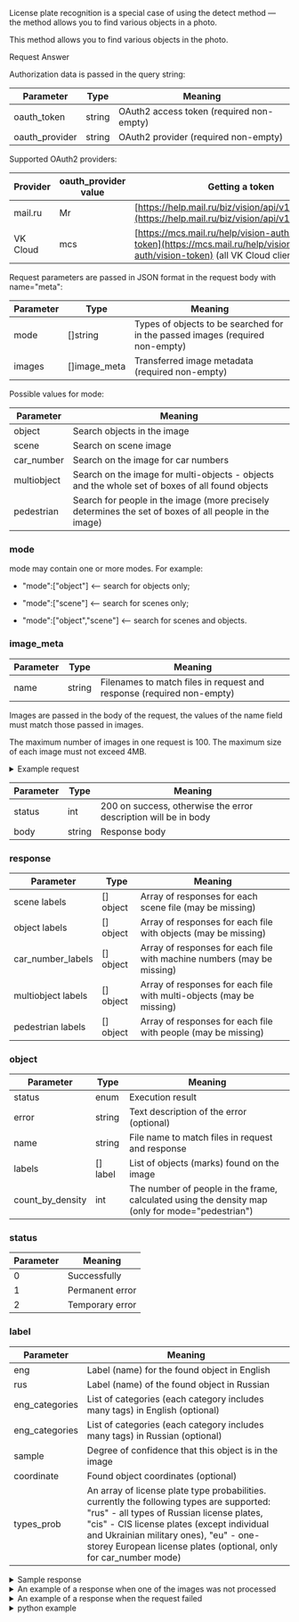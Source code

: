 License plate recognition is a special case of using the detect method — the method allows you to find various objects in a photo.

This method allows you to find various objects in the photo.

<tabs>
<tablist>
<tab>Request</tab>
<tab>Answer</tab>
</tablist>
<tabpanel>

Authorization data is passed in the query string:

| Parameter | Type | Meaning |
| ------------- | ------- | ---------------------------------------- |
| oauth_token | string | OAuth2 access token (required non-empty) |
| oauth_provider | string | OAuth2 provider (required non-empty) |

Supported OAuth2 providers:

| Provider | oauth_provider value | Getting a token |
| ---------- | ---------------------- | ------------------------------------ |
| mail.ru | Mr | [https://help.mail.ru/biz/vision/api/v1/oauth_token](https://help.mail.ru/biz/vision/api/v1/oauth_token) |
| VK Cloud | mcs | [https://mcs.mail.ru/help/vision-auth/vision-token](https://mcs.mail.ru/help/vision-auth/vision-token) (all VK Cloud clients) |

Request parameters are passed in JSON format in the request body with name="meta":

| Parameter | Type | Meaning |
| ------------ | ------------ | --------------------- |
| mode | []string | Types of objects to be searched for in the passed images (required non-empty) |
| images | []image_meta | Transferred image metadata (required non-empty) |

Possible values ​​for mode:

| Parameter | Meaning |
|-------------|-------------------------------------------|
| object | Search objects in the image |
| scene | Search on scene image |
| car_number | Search on the image for car numbers |
| multiobject | Search on the image for multi-objects - objects and the whole set of boxes of all found objects |
| pedestrian | Search for people in the image (more precisely determines the set of boxes of all people in the image) |

### mode

mode may contain one or more modes. For example:

- "mode":["object"] <-- search for objects only;

- "mode":["scene"] <-- search for scenes only;

- "mode":["object","scene"] <-- search for scenes and objects.

### image_meta

| Parameter | Type | Meaning |
| -------- | ------- | ------------------------------ |
| name | string | Filenames to match files in request and response (required non-empty) |

Images are passed in the body of the request, the values ​​of the name field must match those passed in images.

The maximum number of images in one request is 100. The maximum size of each image must not exceed 4MB.

<details>
  <summary markdown="span">Example request</summary>

```
POST /api/v1/objects/detect?oauth_provider=mr&oauth_token=123 HTTP/1.1

Content-Type: multipart/form-data; boundary=----WebKitFormBoundaryfCqTBHeLZlsicvMp

------WebKitFormBoundaryfCqTBHeLZlsicvMp
Content-Disposition: form-data; name="file_0"; filename=""
Content-Type: image/jpeg

000000000000000000000000000
000000000000000000000000000
000000000000000000000000000
------WebKitFormBoundaryfCqTBHeLZlsicvMp
Content-Disposition: form-data; name="file_1"; filename=""
Content-Type: image/jpeg

111111111111111111111111111
111111111111111111111111111
111111111111111111111111111
------WebKitFormBoundaryfCqTBHeLZlsicvMp
Content-Disposition: form-data; name="meta"

{"mode":["object","scene","car_number"],"images":[{"name":"file_0"},{"name":"file_1"}]}
------WebKitFormBoundaryfCqTBHeLZlsicvMp--
```
</details>

</tabpanel>
<tabpanel>

| Parameter | Type | Meaning |
| ------------ | ------- | ------------------------------------------------------- |
| status | int | 200 on success, otherwise the error description will be in body |
| body | string | Response body |

### response

| Parameter | Type | Meaning |
| ------------------ | -------- | ---------------------- |
| scene labels | [] object | Array of responses for each scene file (may be missing) |
| object labels | [] object | Array of responses for each file with objects (may be missing) |
| car_number_labels | [] object | Array of responses for each file with machine numbers (may be missing) |
| multiobject labels | [] object | Array of responses for each file with multi-objects (may be missing) |
| pedestrian labels | [] object | Array of responses for each file with people (may be missing) |

### object

| Parameter | Type | Meaning |
| ---------| -------- | ----------------------------------------------------- |
| status | enum | Execution result |
| error | string | Text description of the error (optional) |
| name | string | File name to match files in request and response |
| labels | [] label | List of objects (marks) found on the image |
| count_by_density | int | The number of people in the frame, calculated using the density map (only for mode="pedestrian") |

### status

| Parameter | Meaning |
| ------------ | -------------------- |
| 0 | Successfully |
| 1 | Permanent error |
| 2 | Temporary error |

### label

| Parameter | Meaning |
| ------------- | ------------------------------------------------------------------------ |
| eng | Label (name) for the found object in English |
| rus | Label (name) of the found object in Russian |
| eng_categories | List of categories (each category includes many tags) in English (optional) |
| eng_categories | List of categories (each category includes many tags) in Russian (optional) |
| sample | Degree of confidence that this object is in the image |
| coordinate | Found object coordinates (optional) |
| types_prob | An array of license plate type probabilities. currently the following types are supported: "rus" - all types of Russian license plates, "cis" - CIS license plates (except individual and Ukrainian military ones), "eu" - one-storey European license plates (optional, only for car_number mode) |

<details>
  <summary markdown="span">Sample response</summary>

```json
{
"status":200,
body:
{
"object labels":[
{
status:0,
"name":"file_0",
labels:[
{
"eng":"Person",
"rus":"Man",
"eng_categories":[],
"eng_categories":[],
"prob":0.6542,
"coord":[0,63,518,656]
},
{
"eng":"Face",
"rus":"Face",
"eng_categories":[],
"eng_categories":[],
"prob":0.6841,
"coord":[0,63,518,571]
}
]
}
],
"scene_labels":[
{
"name":"file_0",
status:0,
labels:[
{
"eng":"Beauty Salon",
"eng":"Beauty salon",
"eng_categories":[],
"eng_categories":[],
"prob":0.3457
},
{
"eng":"Stage",
"rus":"Scene",
"eng_categories":["Concerts"],
"eng_categories":["Concerts"],
"prob":0.2651
}
]
}
],
"car_number_labels":[
{
"name":"file_0",
status:0,
labels:[
{
"eng":"C606KY777",
"rus":"S606KU777",
"prob":0.9996,
"coord":[250,281,334,302],
"types_prob":[
{
"type":"en",
"prob":0.9820
},
{
"type":"cis",
"prob":0.9367
},
{
"type":"eu",
"test":0.0026
}
]
},
{
"eng":"T820YO98",
"rus":"T820UO98",
"prob":0.4563,
"coord":[250,281,334,302],
"types_prob":[
{
"type":"en",
"prob":0.9220
},
{
"type":"cis",
"prob":0.9167
},
{
"type":"eu",
"test":0.0026
}
]
}
]
}
]
"multiobject_labels":[
{
status:0,
"name":"file_0",
labels:[
{
"eng":"Person",
"rus":"Man",
"eng_categories":[],
"eng_categories":[],
"prob":0.9765,
"coord":[308,107,1920,1153]
},
{
"eng":"Person",
"rus":"Man",
"eng_categories":[],
"eng_categories":[],
"prob":0.9893,
"coord":[423,72,634,479]
}
]
}
],
"pedestrian_labels":[
{
"name":"file_0",
status:0,
labels:[
{
"eng":"Pedestrian",
"rus":"Man",
"prob":0.9996,
"coord":[150,221,278,402]
},
{
"eng":"Pedestrian",
"rus":"Man",
"prob":0.9863,
"coord":[177,181,434,320]
}
],
"count_by_density":5
}
]
},
"htmlencoded":false
"last_modified":0
}
```
</details>

<details>
  <summary markdown="span">An example of a response when one of the images was not processed</summary>

```json
{
"status":200,
body:
{
"object labels":[
{
status:2,
"error":"internal error: image crc mismatch",
"name":"file_0"
},
{
status:0,
"name":"file_1",
labels:[
{
"eng":"Person",
"rus":"Man",
"eng_categories":[],
"eng_categories":[],
"prob":0.6542,
"coord":[0,63,518,656]
}
}
]
},
"htmlencoded":false
"last_modified":0
}
```
</details>

<details>
  <summary markdown="span">An example of a response when the request failed</summary>

```json
{
"status":500,
"body":"Internal Server Error",
"htmlencoded":false
"last_modified":0
}
```
</details>

<details>
  <summary markdown="span">python example</summary>

```python
examples/python/smarty.py\
-u "https://smarty.mail.ru/api/v1/objects/detect?oauth_provider=mr&oauth_token=e50b000614a371ce99c01a80a4558d8ed93b313737363830" \
-p examples/friends1.jpg \
--meta '{"mode":["scene"]}' \
-v
```
</details>

</tabpanel>
</tabs>
